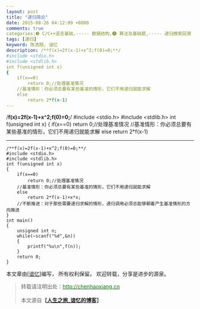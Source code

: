 ```yaml
---
layout: post
title: "递归简论"
date: 2015-08-26 04:12:09 +0800
comments: true
categories:❸ C/C++语言基础,----- 数据结构,❺ 算法及基础题,----- 递归搜索回溯
tags: [递归]
keyword: 陈浩翔, 谙忆
description: /**f(x)=2f(x-1)+x^2;f(0)=0;**/
#include <stdio.h>
#include <stdlib.h>
int f(unsigned int x)
{
    if(x==0)
        return 0;//处理基准情况
    //基准情形：你必须总要有某些基准的情形，它们不用递归就能求解
    else
        return 2*f(x-1) 
---
```



/**f(x)=2f(x-1)+x^2;f(0)=0;**/
#include <stdio.h>
#include <stdlib.h>
int f(unsigned int x)
{
    if(x==0)
        return 0;//处理基准情况
    //基准情形：你必须总要有某些基准的情形，它们不用递归就能求解
    else
        return 2*f(x-1)
<!-- more -->
----------

```
/**f(x)=2f(x-1)+x^2;f(0)=0;**/
#include <stdio.h>
#include <stdlib.h>
int f(unsigned int x)
{
    if(x==0)
        return 0;//处理基准情况
    //基准情形：你必须总要有某些基准的情形，它们不用递归就能求解
    else
        return 2*f(x-1)+x*x;
    //不断推进：对于那些需要递归求解的情形，递归调用必须总能够朝着产生基准情形的方向推进
}
int main()
{
    unsigned int n;
    while(~scanf("%d",&n))
    {
        printf("%u\n",f(n));
    }
    return 0;
}

```

本文章由<a href="http://chenhaoxiang.cn/">[谙忆]</a>编写， 所有权利保留。 
欢迎转载，分享是进步的源泉。
<blockquote cite='陈浩翔'>
<p background-color='#D3D3D3'>转载请注明出处：<a href='http://chenhaoxiang.cn'><font color="green">http://chenhaoxiang.cn</font></a><br><br>
本文源自<strong>【<a href='http://chenhaoxiang.cn' target='_blank'>人生之旅_谙忆的博客</a>】</strong></p>
</blockquote>
